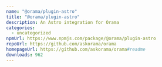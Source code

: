```yaml
---
name: "@orama/plugin-astro"
title: "@orama/plugin-astro"
description: An Astro integration for Orama
categories:
  - uncategorized
npmUrl: https://www.npmjs.com/package/@orama/plugin-astro
repoUrl: https://github.com/askorama/orama
homepageUrl: https://github.com/askorama/orama#readme
downloads: 962
---
```

